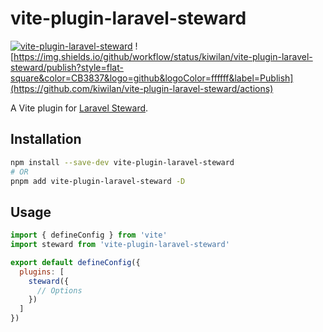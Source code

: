 # vite-plugin-laravel-steward

[![vite-plugin-laravel-steward](https://img.shields.io/npm/v/@kiwilan/vite-plugin-laravel-steward.svg?style=flat-square&color=CB3837&logo=npm&logoColor=ffffff&label=vite-plugin-laravel-steward)](https://www.npmjs.com/package/@kiwilan/vite-plugin-laravel-steward)
![https://img.shields.io/github/workflow/status/kiwilan/vite-plugin-laravel-steward/publish?style=flat-square&color=CB3837&logo=github&logoColor=ffffff&label=Publish](https://github.com/kiwilan/vite-plugin-laravel-steward/actions)

A Vite plugin for [Laravel Steward](https://github.com/kiwilan/laravel-steward).

## Installation

```bash
npm install --save-dev vite-plugin-laravel-steward
# OR
pnpm add vite-plugin-laravel-steward -D
```

## Usage

```js
import { defineConfig } from 'vite'
import steward from 'vite-plugin-laravel-steward'

export default defineConfig({
  plugins: [
    steward({
      // Options
    })
  ]
})
```
